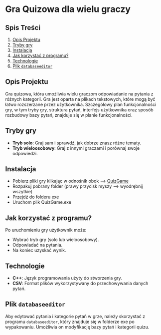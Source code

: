 # Gra Quizowa dla wielu graczy

## Spis Treści

1. [Opis Projektu](#opis-projektu)
2. [Tryby gry](#tryby-gry)
3. [Instalacja](#instalacja)
4. [Jak korzystać z programu?](#jak-korzystać-z-programu)
5. [Technologie](#technologie)
6. [Plik `databaseeditor`](#plik-databaseeditor)

## Opis Projektu

Gra quizowa, która umożliwia wielu graczom odpowiadanie na pytania z różnych kategorii. Gra jest oparta na plikach tekstowych, które mogą być łatwo rozszerzane przez użytkownika. Szczegółowy plan funkcjonalności gry, w tym tryby gry, struktura pytań, interfejs użytkownika oraz sposób rozbudowy bazy pytań, znajduje się w planie funkcjonalności.

## Tryby gry

- **Tryb solo**: Graj sam i sprawdź, jak dobrze znasz różne tematy.
- **Tryb wieloosobowy**: Graj z innymi graczami i porównaj swoje odpowiedzi.

## Instalacja

- Pobierz pliki gry klikając w odnośnik obok ⟶ [QuizGame](https://mega.nz/file/69QzWZgC#Dg1vWlpVFEO4JFK3bDG-zThLY0lI5nUV0PqQE4geYcE)
- Rozpakuj pobrany folder (prawy przycisk myszy ⟶ wyodrębnij wszytkie)
- Przejdź do folderu exe
- Uruchom plik QuizGame.exe

## Jak korzystać z programu?

Po uruchomieniu gry użytkownik może:

- Wybrać tryb gry (solo lub wieloosobowy).
- Odpowiadać na pytania.
- Na koniec uzyskać wynik.

## Technologie

- **C++**: Język programowania użyty do stworzenia gry.
- **CSV**: Format plików wykorzystywany do przechowywania danych pytań.

## Plik `databaseeditor`

Aby edytować pytania i kategorie pytań w grze, należy skorzystać z programu `databaseeditor`, który znajduje się w folderze exe po wypakowaniu. Umożliwia on modyfikację bazy pytań i kategorii quizu.
